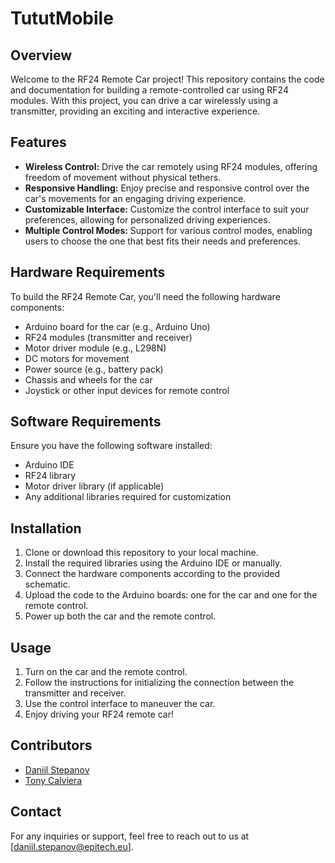 # TututMobile

## Overview

Welcome to the RF24 Remote Car project! This repository contains the code and documentation for building a remote-controlled car using RF24 modules. With this project, you can drive a car wirelessly using a transmitter, providing an exciting and interactive experience.

## Features

- **Wireless Control:** Drive the car remotely using RF24 modules, offering freedom of movement without physical tethers.
- **Responsive Handling:** Enjoy precise and responsive control over the car's movements for an engaging driving experience.
- **Customizable Interface:** Customize the control interface to suit your preferences, allowing for personalized driving experiences.
- **Multiple Control Modes:** Support for various control modes, enabling users to choose the one that best fits their needs and preferences.

## Hardware Requirements

To build the RF24 Remote Car, you'll need the following hardware components:

- Arduino board for the car (e.g., Arduino Uno)
- RF24 modules (transmitter and receiver)
- Motor driver module (e.g., L298N)
- DC motors for movement
- Power source (e.g., battery pack)
- Chassis and wheels for the car
- Joystick or other input devices for remote control

## Software Requirements

Ensure you have the following software installed:

- Arduino IDE
- RF24 library
- Motor driver library (if applicable)
- Any additional libraries required for customization

## Installation

1. Clone or download this repository to your local machine.
2. Install the required libraries using the Arduino IDE or manually.
3. Connect the hardware components according to the provided schematic.
4. Upload the code to the Arduino boards: one for the car and one for the remote control.
5. Power up both the car and the remote control.

## Usage

1. Turn on the car and the remote control.
2. Follow the instructions for initializing the connection between the transmitter and receiver.
3. Use the control interface to maneuver the car.
4. Enjoy driving your RF24 remote car!

## Contributors

- [Daniil Stepanov](https://github.com/Dan13615)
- [Tony Calviera](https://github.com/tonyClv)

## Contact

For any inquiries or support, feel free to reach out to us at [daniil.stepanov@epitech.eu].
